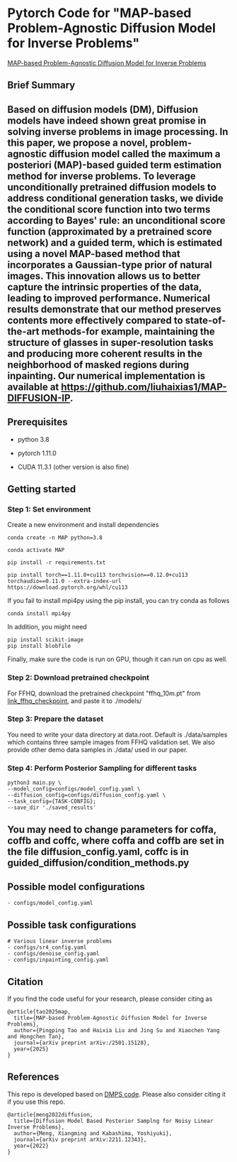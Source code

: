 # Pytorch Code for "MAP-based Problem-Agnostic Diffusion Model for Inverse Problems"

[MAP-based Problem-Agnostic Diffusion Model for Inverse Problems](https://arxiv.org/abs/2501.15128)



## Brief Summary
Based on diffusion models (DM), 
Diffusion models have indeed shown great promise in solving inverse problems in image processing. In this paper, we propose a novel, problem-agnostic diffusion model called the maximum a posteriori (MAP)-based guided term estimation method for inverse problems. To leverage unconditionally pretrained diffusion models to address conditional generation tasks, we divide the conditional score function into two terms according to Bayes' rule: an unconditional score function (approximated by a pretrained score network) and a guided term, which is estimated using a novel MAP-based method that incorporates a Gaussian-type prior of natural images. This innovation allows us to better capture the intrinsic properties of the data, leading to improved performance. Numerical results demonstrate that our method preserves contents more effectively compared to state-of-the-art methods-for example, maintaining the structure of glasses in super-resolution tasks and producing more coherent results in the neighborhood of masked regions during inpainting. Our numerical implementation is available at https://github.com/liuhaixias1/MAP-DIFFUSION-IP.
-----------------------------------------------------------------------------------------

## Prerequisites
- python 3.8

- pytorch 1.11.0

- CUDA 11.3.1 (other version is also fine)


## Getting started 



### Step 1: Set environment

Create a new environment and install dependencies

```
conda create -n MAP python=3.8

conda activate MAP

pip install -r requirements.txt

pip install torch==1.11.0+cu113 torchvision==0.12.0+cu113 torchaudio==0.11.0 --extra-index-url https://download.pytorch.org/whl/cu113
```

If you fail to install mpi4py using the pip install, you can try conda as follows
```
conda install mpi4py
```

In addition, you might need 

```
pip install scikit-image
pip install blobfile
```

Finally, make sure the code is run on GPU, though it can run on cpu as well.  


### Step 2:  Download pretrained checkpoint
For FFHQ, download the pretrained checkpoint "ffhq_10m.pt"  from  [link_ffhq_checkpoint](https://drive.google.com/drive/folders/1jElnRoFv7b31fG0v6pTSQkelbSX3xGZh?usp=sharing), and paste it to ./models/


### Step 3:  Prepare the dataset
You need to write your data directory at data.root. Default is ./data/samples which contains three sample images from FFHQ validation set. We also provide other demo data samples in ./data/ used in our paper.

### Step 4: Perform Posterior Sampling for different tasks 

```
python3 main.py \
--model_config=configs/model_config.yaml \
--diffusion_config=configs/diffusion_config.yaml \
--task_config={TASK-CONFIG};
--save_dir './saved_results'
```
## You may need to change parameters for coffa, coffb and coffc, where coffa and coffb are set in the file diffusion_config.yaml, coffc is in guided_diffusion/condition_methods.py


## Possible model configurations

```
- configs/model_config.yaml 

```


## Possible task configurations
```
# Various linear inverse problems
- configs/sr4_config.yaml
- configs/denoise_config.yaml
- configs/inpainting_config.yaml

```


## Citation 
If you find the code useful for your research, please consider citing as 

```
@article{tao2025map,
  title={MAP-based Problem-Agnostic Diffusion Model for Inverse Problems},
  author={Pingping Tao and Haixia Liu and Jing Su and Xiaochen Yang and Hongchen Tan},
  journal={arXiv preprint arXiv:/2501.15128},
  year={2025}
}
```


## References

This repo is developed based on [DMPS code](https://github.com/mengxiangming/dmps). Please also consider citing it if you use this repo. 
```
@article{meng2022diffusion,
  title={Diffusion Model Based Posterior Samplng for Noisy Linear Inverse Problems},
  author={Meng, Xiangming and Kabashima, Yoshiyuki},
  journal={arXiv preprint arXiv:2211.12343},
  year={2022}
}

```
